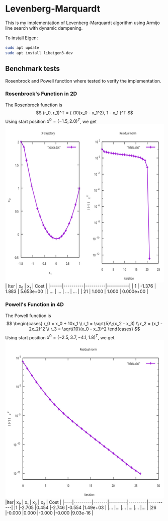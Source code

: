 # Levenberg-Marquardt
This is my implementation of Levenberg-Marquardt algorithm using Armijo line search with dynamic dampening.


To install Eigen:
```bash
sudo apt update
sudo apt install libeigen3-dev
```

## Benchmark tests
Rosenbrock and Powell function where tested to verify the implementation.

### Rosenbrock's Function in 2D
The Rosenbrock function is
$$
    (r_0, r_1)^T = ( \10(x_0 - x_1^2),  1 - x_1 )^T
$$
Using start position $x^{0} = (-1.5, 2.0)^T$, we get
![Convergence Rosenbrock](images/benchmark_rosenbrock.jpg)
| Iter | x₀       | x₁       | Cost      |
|------|----------|----------|-----------|
| 1    | -1.376   |  1.883   | 5.653e+00 |
| ...  | ...      | ...      | ...       |
| 21   |  1.000   |  1.000   | 0.000e+00 |

### Powell's Function in 4D
The Powell function is
$$
\begin{cases} 
    r_0 = x_0 + 10x_1 \\ 
    r_1 = \sqrt{5}\;(x_2 - x_3) \\ 
    r_2 = (x_1 - 2x_2)^2 \\ 
    r_3 = \sqrt{10}(x_0 - x_3)^2 
\end{cases}
$$
Using start position $x^{0} = (-2.5, 3.7, -4.1, 1.8)^T$, we get
![Convergence Rosenbrock](images/benchmark_powell.jpg)
|Iter| x₀      | x₁    | x₂      | x₃      | Cost     |
|----|---------|-------|---------|---------|----------|
|1   |-2.705   |0.454  |-2.746   |-0.554   |1.49e+03  |
|... |...      |...    |...      |...      |...       |
|26  |-0.000   |0.000  |-0.000   |-0.000   |9.03e-16  |
